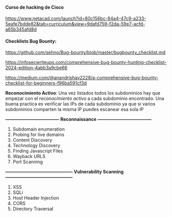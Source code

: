 #### Curso de hacking de Cisco
https://www.netacad.com/launch?id=80c156bc-84a4-47c9-a233-5eafe7bdde82&tab=curriculum&view=9dafd759-f2da-59e7-acfd-a65b345afd8d

#### Checklists Bug Bounty:
https://github.com/sehno/Bug-bounty/blob/master/bugbounty_checklist.md

https://infosecwriteups.com/comprehensive-bug-bounty-hunting-checklist-2024-edition-4abb3a9cbe66

https://medium.com/@anandrishav2228/a-comprehensive-bug-bounty-checklist-for-beginners-f96ba591cf3d

**Reconocimiento Activo**: Una vez listados todos los subdominios hay que empezar con el *reconocimiento activo* a cada subdominio encontrado. Una buena practica es verificar las IPs de cada subdominio ya que si varios subdominios comparten la misma IP puedes escanear esa sola IP

**————————————** 
**Reconnaissance**
**————————————** 
1. Subdomain enumeration 
2. Probing for live domains 
3. Content Discovery 
4. Technology Discovery 
5. Finding Javascript Files
6. Wayback URLS 
7. Port Scanning 

**———————————————**
**Vulnerability Scanning**
**———————————————**
1. XSS 
2. SQLi 
3. Host Header Injection 
4. CORS
5. Directory Traversal

